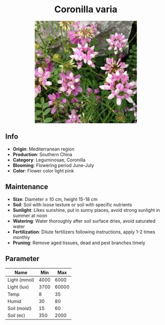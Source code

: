 <h1 align='center'>Coronilla varia</h1>
<p align="center">
    <img 
        align='center'
        width='320'
        src="../images/coronilla varia.png" 
        alt='Coronilla varia' />
</p>

## Info

 - **Origin**: Mediterranean region
 - **Production**: Southern China
 - **Category**: Leguminosae, Coronilla
 - **Blooming**: Flowering period June-July
 - **Color**: Flower color light pink

## Maintenance

 - **Size**: Diameter ≥ 10 cm, height 15-18 cm
 - **Soil**: Soil with loose texture or soil with specific nutrients
 - **Sunlight**: Likes sunshine, put in sunny places, avoid strong sunlight in summer at noon
 - **Watering**: Water thoroughly after soil surface dries, avoid saturated water
 - **Fertilization**: Dilute fertilizers following instructions, apply 1-2 times monthly
 - **Pruning**: Remove aged tissues, dead and pest branches timely

## Parameter

| Name         | Min  | Max   |
|--------------|------|-------|
| Light (mmol) | 4000 | 6000  |
| Light (lux)  | 3700 | 60000 |
| Temp         | 8    | 35    |
| Humid        | 30   | 80    |
| Soil (moist) | 15   | 60    |
| Soil (ec)    | 350  | 2000  |